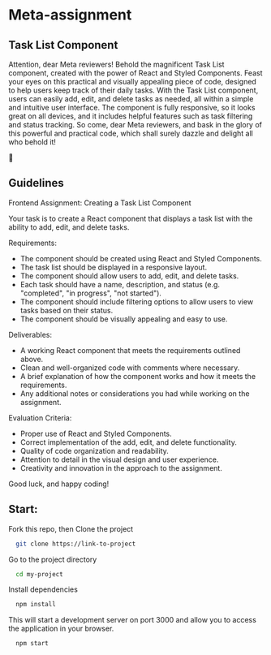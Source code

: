 # Meta-assignment

## Task List Component

Attention, dear Meta reviewers! Behold the magnificent Task List component, created with the power of React and Styled Components. Feast your eyes on this practical and visually appealing piece of code, designed to help users keep track of their daily tasks. With the Task List component, users can easily add, edit, and delete tasks as needed, all within a simple and intuitive user interface. The component is fully responsive, so it looks great on all devices, and it includes helpful features such as task filtering and status tracking. So come, dear Meta reviewers, and bask in the glory of this powerful and practical code, which shall surely dazzle and delight all who behold it!

🎯

## Guidelines

Frontend Assignment: Creating a Task List Component

Your task is to create a React component that displays a task list with the ability to add, edit, and delete tasks.


Requirements:

- The component should be created using React and Styled Components.
- The task list should be displayed in a responsive layout.
- The component should allow users to add, edit, and delete tasks.
- Each task should have a name, description, and status (e.g. "completed", "in progress", "not started").
- The component should include filtering options to allow users to view tasks based on their status.
- The component should be visually appealing and easy to use.


Deliverables:

- A working React component that meets the requirements outlined above.
- Clean and well-organized code with comments where necessary.
- A brief explanation of how the component works and how it meets the requirements.
- Any additional notes or considerations you had while working on the assignment.


Evaluation Criteria:

- Proper use of React and Styled Components.
- Correct implementation of the add, edit, and delete functionality.
- Quality of code organization and readability.
- Attention to detail in the visual design and user experience.
- Creativity and innovation in the approach to the assignment.


Good luck, and happy coding!


## Start:

Fork this repo, then Clone the project

```bash
  git clone https://link-to-project
```

Go to the project directory

```bash
  cd my-project
```

Install dependencies

```bash
  npm install
```

This will start a development server on port 3000 and allow you to access the application in your browser.

```bash
  npm start
```

